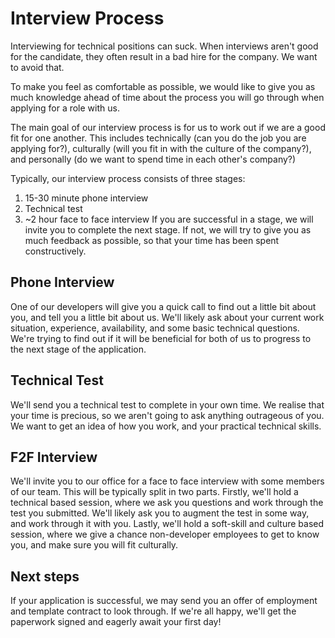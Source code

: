 # Interview Process
Interviewing for technical positions can suck. When interviews aren't good for the candidate, they often result in a bad hire for the company. We want to avoid that.  

To make you feel as comfortable as possible, we would like to give you as much knowledge ahead of time about the process you will go through when applying for a role with us.  

The main goal of our interview process is for us to work out if we are a good fit for one another. This includes technically (can you do the job you are applying for?), culturally (will you fit in with the culture of the company?), and personally (do we want to spend time in each other's company?)  

Typically, our interview process consists of three stages:
1. 15-30 minute phone interview
2. Technical test
3. ~2 hour face to face interview
If you are successful in a stage, we will invite you to complete the next stage. If not, we will try to give you as much feedback as possible, so that your time has been spent constructively.

## Phone Interview
One of our developers will give you a quick call to find out a little bit about you, and tell you a little bit about us.
We'll likely ask about your current work situation, experience, availability, and some basic technical questions. We're trying to find out if it will be beneficial for both of us to progress to the next stage of the application.

## Technical Test
We'll send you a technical test to complete in your own time. We realise that your time is precious, so we aren't going to ask anything outrageous of you. We want to get an idea of how you work, and your practical technical skills.

## F2F Interview
We'll invite you to our office for a face to face interview with some members of our team. This will be typically split in two parts.
Firstly, we'll hold a technical based session, where we ask you questions and work through the test you submitted. We'll likely ask you to augment the test in some way, and work through it with you.
Lastly, we'll hold a soft-skill and culture based session, where we give a chance non-developer employees to get to know you, and make sure you will fit culturally.

## Next steps
If your application is successful, we may send you an offer of employment and template contract to look through.
If we're all happy, we'll get the paperwork signed and eagerly await your first day!
